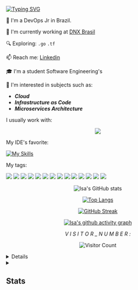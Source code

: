 [![Typing SVG](https://readme-typing-svg.demolab.com/?lines=👋+HI+THERE;&height=150&width=800&size=70&font=Abel&color=FFFFFF&center=true)](https://git.io/typing-svg)

🌱 I'm a DevOps Jr in Brazil.

🏢 I'm currently working at [DNX Brasil](https://www.linkedin.com/company/dnxbrasil/)

🔍 Exploring: `.go` `.tf`

📫 Reach me: [Linkedin](https://www.linkedin.com/in/isabellecoimbra/)   

🎓 I'm a student Software Engineering's

:pencil: I'm interested in subjects such as:
- ***Cloud***
- ***Infrastructure as Code***
- ***Microservices Architecture***


I usually work with:
<p align="center">
  <a href="https://skillicons.dev">
    <img src="https://skillicons.dev/icons?i=git,aws,docker,bash,gitlab,go,grafana,mysql,terraform " />
  </a>
</p>

My IDE's favorite:

[![My Skills](https://skillicons.dev/icons?i=vscode)](https://skillicons.dev)


My tags:

<img src="https://img.shields.io/badge/Amazon_AWS-FF9900?style=for-the-badge&logo=amazonaws&logoColor=white" /> <img src="https://img.shields.io/badge/Azure_DevOps-0078D7?style=for-the-badge&logo=azure-devops&logoColor=white" /> <img src="https://img.shields.io/badge/Shell_Script-121011?style=for-the-badge&logo=gnu-bash&logoColor=white" /> <img src="https://img.shields.io/badge/json-5E5C5C?style=for-the-badge&logo=json&logoColor=white" /> <img src="https://img.shields.io/badge/Terraform-7B42BC?style=for-the-badge&logo=terraform&logoColor=white" /> <img src="https://img.shields.io/badge/Python-FFD43B?style=for-the-badge&logo=python&logoColor=blue" /> <img src="https://img.shields.io/badge/Ansible-000000?style=for-the-badge&logo=ansible&logoColor=white" /> <img src="https://img.shields.io/badge/Nginx-009639?style=for-the-badge&logo=nginx&logoColor=white" /> <img src="https://img.shields.io/badge/MySQL-005C84?style=for-the-badge&logo=mysql&logoColor=white" /> <img src="https://img.shields.io/badge/Linux-FCC624?style=for-the-badge&logo=linux&logoColor=black" /> <img src="https://img.shields.io/badge/Kali_Linux-557C94?style=for-the-badge&logo=kali-linux&logoColor=white" /> <img src="https://img.shields.io/badge/Ubuntu-E95420?style=for-the-badge&logo=ubuntu&logoColor=white" /> <img src="https://img.shields.io/badge/GitHub-100000?style=for-the-badge&logo=github&logoColor=white" /> <img src="https://img.shields.io/badge/Discord-5865F2?style=for-the-badge&logo=discord&logoColor=white" />



<div align="center">

![Isa's GitHub stats](https://github-readme-stats.vercel.app/api?username=isa02dotexe&show_icons=true&theme=chartreuse-dark)

[![Top Langs](https://github-readme-stats.vercel.app/api/top-langs/?username=isa02dotexe&theme=chartreuse-dark)](https://github.com/anuraghazra/github-readme-stats)

[![GitHub Streak](https://streak-stats.demolab.com/?user=isa02dotexe&theme=soft-green)](https://git.io/streak-stats)

[![Isa's github activity graph](https://github-readme-activity-graph.vercel.app/graph?username=isa02dotexe&theme=github-compact)](https://github.com/ashutosh00710/github-readme-activity-graph)

*V I S I T O R _ N U M B E R :*

![Visitor Count](https://profile-counter.glitch.me/{isa02dotexe}/count.svg)

</div>



<details> 
  <div align="center">
    <summary><h2>Stats</h2></summary>

    
  <a href="https://github.com/isa02dotexe"><img alt="Isabelle Coimbra's Github Stats" src="https://github-readme-stats.vercel.app/api?username=isa02dotexe&show_icons=true&theme=midnight-purple" height="200px"/></a>

    
  <a href="https://github.com/anuraghazra/github-readme-stats"><img alt="Isabelle Coimbra's Top Langs" src="https://github-readme-stats.vercel.app/api/top-langs/?username=isa02dotexe&theme=midnight-purple" height="250px"/></a>

  
  <a href="https://git.io/streak-stats"><img alt="Isabelle Coimbra's Top Langs" src="https://streak-stats.demolab.com/?user=isa02dotexe&theme=midnight-purple" height="300px"/></a>


  <a href="https://github.com/ashutosh00710/github-readme-activity-graph"><img alt="Isabelle Coimbra's Top Langs" src="https://github-readme-activity-graph.vercel.app/graph?username=isa02dotexe&theme=nightowl" height="350px"/></a>
  </div>
</details>

<details>
  <summary><h2>Stats</h2></summary>

  <!-- Adicionando um contêiner para organizar os elementos -->
  <div style="display: flex; flex-wrap: wrap; gap: 10px; justify-content: space-between;">

  <!-- Stats e Streak -->
  <div style="flex: 1; min-width: 100px;">
      <a href="https://github.com/isa02dotexe">
        <img alt="Isabelle Coimbra's Github Stats" src="https://github-readme-stats.vercel.app/api?username=isa02dotexe&show_icons=true&theme=midnight-purple" style="width: 50%; height: auto;" />
      </a>
      <a href="https://git.io/streak-stats">
        <img alt="Isabelle Coimbra's GitHub Streak" src="https://streak-stats.demolab.com/?user=isa02dotexe&theme=midnight-purple" style="width: 50%; height: auto;" />
      </a>
  </div>

  <!-- Top Langs -->
  <div style="flex: 1; min-width: 100px;">
      <a href="https://github.com/anuraghazra/github-readme-stats">
        <img alt="Isabelle Coimbra's Top Langs" src="https://github-readme-stats.vercel.app/api/top-langs/?username=isa02dotexe&theme=midnight-purple" style="width: 50%; height: auto;" />
      </a>
    </div>
  </div>

  <!-- GitHub Activity Graph abaixo dos outros elementos -->
  <a href="https://github.com/ashutosh00710/github-readme-activity-graph">
    <img alt="Isabelle Coimbra's GitHub Activity Graph" src="https://github-readme-activity-graph.vercel.app/graph?username=isa02dotexe&theme=nightowl" style="width: 100%; height: auto;" />
  </a>
</details>
